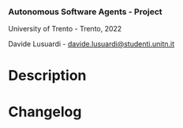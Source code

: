### Autonomous Software Agents - Project

University of Trento - Trento, 2022

Davide Lusuardi - davide.lusuardi@studenti.unitn.it

# Description

# Changelog
